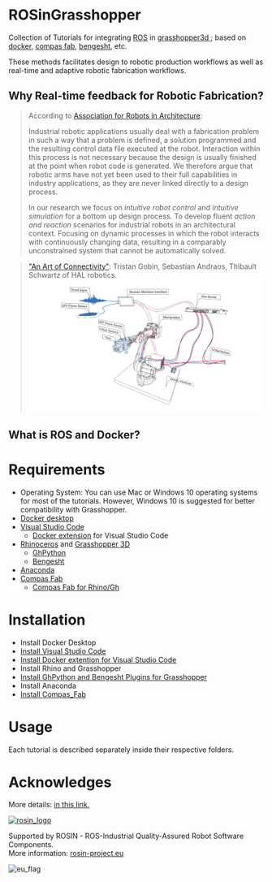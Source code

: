 # ROSinGrasshopper
Collection of Tutorials for integrating [ROS](https://www.ros.org/) in [grasshopper3d ](https://www.grasshopper3d.com/); based on [docker](https://www.docker.com/), [compas fab](https://gramaziokohler.github.io/compas_fab/latest/overview.html), [bengesht](https://www.food4rhino.com/en/app/bengesht), etc.

These methods facilitates design to robotic production workflows as well as real-time and adaptive robotic fabrication workflows.
 
## Why Real-time feedback for Robotic Fabrication?
>
>According to [Association for Robots in Architecture](https://www.robotsinarchitecture.org/wp-content/uploads/2011/09/realtimerobot_ecaade2012_100.content.pdf):
>
>Industrial robotic applications usually deal with a
fabrication problem in such a way that a problem is
defined, a solution programmed and the resulting
control data file executed at the robot. Interaction
within this process is not necessary because the design is usually finished at the point when robot code
is generated.
> We therefore argue that robotic arms
have not yet been used to their full capabilities in industry applications, as they are never linked directly
to a design process.
>
>In our research we focus on *intuitive robot control* and *intuitive simulation* for a bottom up design
process. To develop fluent *action and reaction*
scenarios for industrial robots in an architectural
context. Focusing on dynamic processes in which the robot interacts with continuously changing data, resulting
in a comparably unconstrained system that cannot
be automatically solved.

>["An Art of Connectivity"](https://www.researchgate.net/publication/307996374_An_Art_of_Connectivity): Tristan Gobin, Sebastian Andraos, Thibault Schwartz of HAL robotics.
>![artOfConnectity](00-HelloWorld%20in%20Docker/media/ArtOfConnectivity.jpg)

## What is ROS and Docker?



# Requirements

- Operating System: You can use Mac or Windows 10 operating systems for most of the tutorials. However, Windows 10 is suggested for better compatibility with Grasshopper. 
- [Docker desktop](https://www.docker.com/products/docker-desktop)
- [Visual Studio Code](https://code.visualstudio.com/)
    - [Docker extension](https://marketplace.visualstudio.com/items?itemName=ms-azuretools.vscode-docker) for Visual Studio Code
- [Rhinoceros](https://www.rhino3d.com/download/) and [Grasshopper 3D](https://www.grasshopper3d.com/)
    - [GhPython](https://www.food4rhino.com/en/app/ghpython)
    - [Bengesht](https://www.food4rhino.com/en/app/bengesht)
- [Anaconda](https://www.anaconda.com/)
- [Compas Fab](https://gramaziokohler.github.io/compas_fab/latest/getting_started.html)
    - [Compas Fab for Rhino/Gh](https://gramaziokohler.github.io/compas_fab/latest/getting_started.html#working-in-rhino-1)

# Installation
- Install Docker Desktop
- [Install Visual Studio Code](https://code.visualstudio.com/docs/setup/setup-overview)
- [Install Docker extention for Visual Studio Code](https://code.visualstudio.com/docs/editor/extension-marketplace)
- Install Rhino and Grasshopper
- [Install GhPython and Bengesht Plugins for Grasshopper](https://parametricbydesign.com/grasshopper/tutorials/installing-grasshopper-and-plugins/#2-install-by-copying-into-the-components-folder)
- Install Anaconda
- [Install Compas_Fab](https://gramaziokohler.github.io/compas_fab/latest/getting_started.html#install-with-conda-1)

# Usage

Each tutorial is described separately inside their respective folders.

# Acknowledges 
<!-- 
    ROSIN acknowledgement from the ROSIN press kit
    @ https://github.com/rosin-project/press_kit
-->

More details: <a href="https://iaac.net/rosin-new-robotic-setup/"> in this link. </a>

<a href="http://rosin-project.eu">
  <img src="http://rosin-project.eu/wp-content/uploads/rosin_ack_logo_wide.png" 
       alt="rosin_logo" height="60" >
</a>

Supported by ROSIN - ROS-Industrial Quality-Assured Robot Software Components.  
More information: <a href="http://rosin-project.eu">rosin-project.eu</a>

<img src="http://rosin-project.eu/wp-content/uploads/rosin_eu_flag.jpg" 
     alt="eu_flag" height="45" align="left" >  
